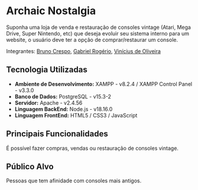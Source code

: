 # Archaic Nostalgia

Suponha uma loja de venda e restauração de consoles vintage (Atari, Mega Drive, Super Nintendo, etc) que deseja evoluir seu sistema interno para um website, o usuário deve ter a opção de comprar/restaurar um console.

Integrantes: [Bruno Crespo](https://github.com/brunof5), [Gabriel Rogério](https://github.com/brunof5), [Vinícius de Oliveira](https://github.com/Vicius1)

## Tecnologia Utilizadas

* **Ambiente de Desenvolvimento:** XAMPP - v8.2.4 / XAMPP Control Panel - v3.3.0
* **Banco de Dados:** PostgreSQL - v15.3-2
* **Servidor:** Apache - v2.4.56
* **Linguagem BackEnd:** Node.js - v18.16.0
* **Linguagem FrontEnd:** HTML5 / CSS3 / JavaScript

## Principais Funcionalidades

É possível fazer compras, vendas ou restauração de consoles vintage.

## Público Alvo

Pessoas que tem afinidade com consoles mais antigos.

